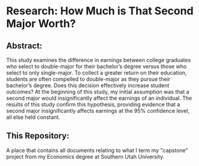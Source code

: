 # Research: How Much is That Second Major Worth?

## Abstract:
This study examines the difference in earnings between college graduates who select to double-major for their bachelor’s degree versus those who select to only single-major. To collect a greater return on their education, students are often compelled to double-major as they pursue their bachelor’s degree. Does this decision effectively increase student outcomes? At the beginning of this study, my initial assumption was that a second major would insignificantly affect the earnings of an individual. The results of this study confirm this hypothesis, providing evidence that a second major insignificantly affects earnings at the 95% confidence level, all else held constant.

## This Repository:
A place that contains all documents relating to what I term my "capstone" project from my Economics degree at Southern Utah University.
